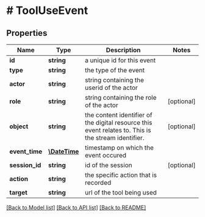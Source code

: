 # # ToolUseEvent

## Properties

Name | Type | Description | Notes
------------ | ------------- | ------------- | -------------
**id** | **string** | a unique id for this event | 
**type** | **string** | the type of the event | 
**actor** | **string** | string containing the userid of the actor | 
**role** | **string** | string containing the role of the actor | [optional] 
**object** | **string** | the content identifier of the digital resource this event relates to. This is the stream identifier. | [optional] 
**event_time** | [**\DateTime**](\DateTime.md) | timestamp on which the event occured | 
**session_id** | **string** | id of the session | [optional] 
**action** | **string** | the specific action that is recorded | 
**target** | **string** | url of the tool being used | 

[[Back to Model list]](../../README.md#documentation-for-models) [[Back to API list]](../../README.md#documentation-for-api-endpoints) [[Back to README]](../../README.md)


